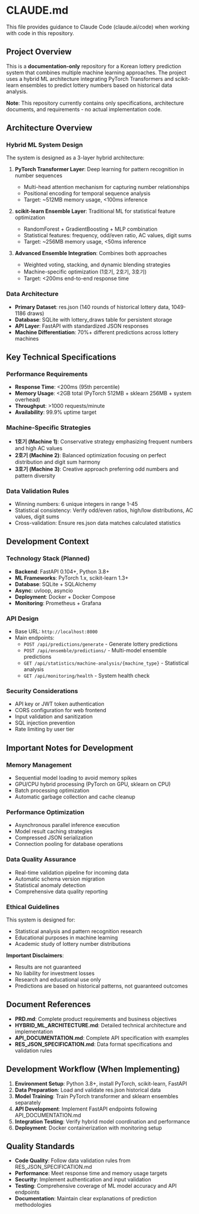 # CLAUDE.md

This file provides guidance to Claude Code (claude.ai/code) when working with code in this repository.

## Project Overview

This is a **documentation-only** repository for a Korean lottery prediction system that combines multiple machine learning approaches. The project uses a hybrid ML architecture integrating PyTorch Transformers and scikit-learn ensembles to predict lottery numbers based on historical data analysis.

**Note**: This repository currently contains only specifications, architecture documents, and requirements - no actual implementation code.

## Architecture Overview

### Hybrid ML System Design
The system is designed as a 3-layer hybrid architecture:

1. **PyTorch Transformer Layer**: Deep learning for pattern recognition in number sequences
   - Multi-head attention mechanism for capturing number relationships
   - Positional encoding for temporal sequence analysis
   - Target: ~512MB memory usage, <100ms inference

2. **scikit-learn Ensemble Layer**: Traditional ML for statistical feature optimization  
   - RandomForest + GradientBoosting + MLP combination
   - Statistical features: frequency, odd/even ratio, AC values, digit sums
   - Target: ~256MB memory usage, <50ms inference

3. **Advanced Ensemble Integration**: Combines both approaches
   - Weighted voting, stacking, and dynamic blending strategies
   - Machine-specific optimization (1호기, 2호기, 3호기)
   - Target: <200ms end-to-end response time

### Data Architecture
- **Primary Dataset**: res.json (140 rounds of historical lottery data, 1049-1186 draws)
- **Database**: SQLite with lottery_draws table for persistent storage
- **API Layer**: FastAPI with standardized JSON responses
- **Machine Differentiation**: 70%+ different predictions across lottery machines

## Key Technical Specifications

### Performance Requirements
- **Response Time**: <200ms (95th percentile)
- **Memory Usage**: <2GB total (PyTorch 512MB + sklearn 256MB + system overhead)
- **Throughput**: >1000 requests/minute
- **Availability**: 99.9% uptime target

### Machine-Specific Strategies
- **1호기 (Machine 1)**: Conservative strategy emphasizing frequent numbers and high AC values
- **2호기 (Machine 2)**: Balanced optimization focusing on perfect distribution and digit sum harmony  
- **3호기 (Machine 3)**: Creative approach preferring odd numbers and pattern diversity

### Data Validation Rules
- Winning numbers: 6 unique integers in range 1-45
- Statistical consistency: Verify odd/even ratios, high/low distributions, AC values, digit sums
- Cross-validation: Ensure res.json data matches calculated statistics

## Development Context

### Technology Stack (Planned)
- **Backend**: FastAPI 0.104+, Python 3.8+
- **ML Frameworks**: PyTorch 1.x, scikit-learn 1.3+
- **Database**: SQLite + SQLAlchemy
- **Async**: uvloop, asyncio
- **Deployment**: Docker + Docker Compose
- **Monitoring**: Prometheus + Grafana

### API Design
- Base URL: `http://localhost:8000`
- Main endpoints:
  - `POST /api/predictions/generate` - Generate lottery predictions
  - `POST /api/ensemble/predictions/` - Multi-model ensemble predictions
  - `GET /api/statistics/machine-analysis/{machine_type}` - Statistical analysis
  - `GET /api/monitoring/health` - System health check

### Security Considerations
- API key or JWT token authentication
- CORS configuration for web frontend
- Input validation and sanitization
- SQL injection prevention
- Rate limiting by user tier

## Important Notes for Development

### Memory Management
- Sequential model loading to avoid memory spikes
- GPU/CPU hybrid processing (PyTorch on GPU, sklearn on CPU)
- Batch processing optimization
- Automatic garbage collection and cache cleanup

### Performance Optimization
- Asynchronous parallel inference execution
- Model result caching strategies
- Compressed JSON serialization
- Connection pooling for database operations

### Data Quality Assurance
- Real-time validation pipeline for incoming data
- Automatic schema version migration
- Statistical anomaly detection
- Comprehensive data quality reporting

### Ethical Guidelines
This system is designed for:
- Statistical analysis and pattern recognition research
- Educational purposes in machine learning
- Academic study of lottery number distributions

**Important Disclaimers**:
- Results are not guaranteed
- No liability for investment losses
- Research and educational use only
- Predictions are based on historical patterns, not guaranteed outcomes

## Document References

- **PRD.md**: Complete product requirements and business objectives
- **HYBRID_ML_ARCHITECTURE.md**: Detailed technical architecture and implementation
- **API_DOCUMENTATION.md**: Complete API specification with examples
- **RES_JSON_SPECIFICATION.md**: Data format specifications and validation rules

## Development Workflow (When Implementing)

1. **Environment Setup**: Python 3.8+, install PyTorch, scikit-learn, FastAPI
2. **Data Preparation**: Load and validate res.json historical data  
3. **Model Training**: Train PyTorch transformer and sklearn ensembles separately
4. **API Development**: Implement FastAPI endpoints following API_DOCUMENTATION.md
5. **Integration Testing**: Verify hybrid model coordination and performance
6. **Deployment**: Docker containerization with monitoring setup

## Quality Standards

- **Code Quality**: Follow data validation rules from RES_JSON_SPECIFICATION.md
- **Performance**: Meet response time and memory usage targets
- **Security**: Implement authentication and input validation
- **Testing**: Comprehensive coverage of ML model accuracy and API endpoints
- **Documentation**: Maintain clear explanations of prediction methodologies